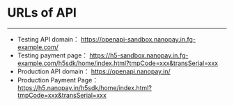 # URLs of API

----

* Testing API domain：
https://openapi-sandbox.nanopay.in.fg-example.com/
* Testing payment page：
https://h5-sandbox.nanopay.in.fg-example.com/h5sdk/home/index.html?tmpCode=xxx&transSerial=xxx
* Production API domain：
https://openapi.nanopay.in/
* Production Payment Page：
https://h5.nanopay.in/h5sdk/home/index.html?tmpCode=xxx&transSerial=xxx

